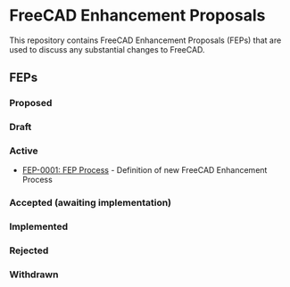 # FreeCAD Enhancement Proposals

This repository contains FreeCAD Enhancement Proposals (FEPs) that are used to discuss any substantial changes to FreeCAD.

## FEPs
### Proposed
### Draft
### Active
 - [FEP-0001: FEP Process](./FEPs/FEP-0001-process) - Definition of new FreeCAD Enhancement Process
### Accepted (awaiting implementation)
### Implemented
### Rejected
### Withdrawn
